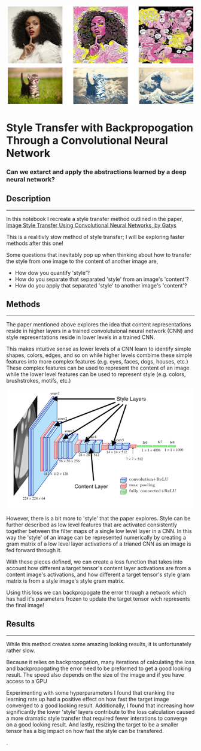 <img src="./portfolio/style_transfer_1/assets/readme.png" width="700"/>

<img src="./portfolio/style_transfer_1/assets/readme3.png" width="700"/>

# Style Transfer with Backpropogation Through a Convolutional Neural Network

### Can we extarct and apply the abstractions learned by a deep neural network?


## Description

---

In this notebook I recreate a style transfer method outlined in the paper, [Image Style Transfer Using Convolutional Neural Networks, by Gatys](https://www.cv-foundation.org/openaccess/content_cvpr_2016/papers/Gatys_Image_Style_Transfer_CVPR_2016_paper.pdf)

This is a realitivly slow method of style transfer; I will be exploring faster methods after this one!

Some questions that inevitably pop up when thinking about how to transfer the style from one image to the content of another image are, 
- How dow you quantify 'style'?
- How do you separate that separated 'style' from an image's 'content'?
- How do you apply that separated 'style' to another image's 'content'?

## Methods

---

The paper mentioned above explores the idea that content representations reside in higher layers in a trained convolutuional neural network (CNN) and style representations reside in lower levels in a trained CNN.

This makes intuitive sense as lower levels of a CNN learn to identify simple shapes, colors, edges, and so on while higher levels combime these simple features into more complex features (e.g. eyes, faces, dogs, houses, etc.) These complex features can be used to represent the content of an image while the lower level features can be used to represent style (e.g. colors, brushstrokes, motifs, etc.)

<img src="./portfolio/style_transfer_1/assets/readme2.png" width="600"/>

However, there is a bit more to 'style' that the paper explores. Style can be further described as low level features that are activated consistently together between the filter maps of a single low level layer in a CNN. In this way the 'style' of an image can be represented numerically by creating a gram matrix of a low level layer activations of a trianed CNN as an image is fed forward through it.

With these pieces defined, we can create a loss function that takes into account how different a target tensor's content layer activations are from a content image's activations, and how different a target tensor's style gram matrix is from a style image's style gram matrix.

Using this loss we can backpropogate the error through a network which has had it's parameters frozen to update the target tensor wich represents the final image!

## Results

---

While this method creates some amazing looking results, it is unfortunately rather slow.

Because it relies on backpropogation, many iterations of calculating the loss and backpropogating the error need to be preformed to get a good looking result. The speed also depends on the size of the image and if you have access to a GPU

Experimenting with some hyperparameters I found that cranking the learning rate up had a positive effect on how fast the target image converged to a good looking result. Additionally, I found that increasing how significantly the lower 'style' layers contribute to the loss calculation caused a more dramatic style transfer that required fewer interations to converge on a good looking result. And lastly, resizing the target to be a smaller tensor has a big impact on how fast the style can be transfered.




.